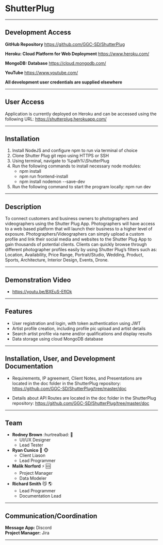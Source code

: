 # ShutterPlug
***
## Development Access ##
**GitHub Repository**
https://github.com/GGC-SD/ShutterPlug

**Heroku: Cloud Platform for Web Deployment**
https://www.heroku.com/ 

**MongoDB: Database**
https://cloud.mongodb.com/ 

**YouTube**
https://www.youtube.com/

**All development user credentials are supplied elsewhere**
***
## User Access ##
Application is currently deployed on Heroku and can be accessed using the following URL:
https://shutterplug.herokuapp.com/
***
## Installation ##
1. Install NodeJS and configure npm to run via terminal of choice
2. Clone Shutter Plug git repo using HTTPS or SSH
3. Using terminal, navigate to %path%\ShutterPlug
4. Run the following commands to install necessary node modules:
   * npm install
   * npm run frontend-install
   * npm install nodemon --save-dev
5. Run the following command to start the program locally: npm run dev
***
## Description ## 
To connect customers and business owners to photographers and videographers using the Shutter Plug App. Photographers will have access to a web based platform that will launch their business to a higher level of exposure. Photographers/Videographers can simply upload a custom profile and link their social media and websites to the Shutter Plug App to gain thousands of potential clients. Clients can quickly browse through different photographer profiles easily by using Shutter Plug’s filters such as: Location, Availability, Price Range, Portrait/Studio, Wedding, Product, Sports, Architecture, Interior Design, Events, Drone.
***
## Demonstration Video ##
* https://youtu.be/BXEuS-EflOk
***
## Features ##
- User registration and login, with token authentication using JWT
- Artist profile creation, including profile pic upload and artist details
- Search artist profile via name and/or qualifications and display results
- Data storage using cloud MongoDB database
***
## Installation, User, and Development Documentation ##
- Requirements, IP agreement, Client Notes, and Presentations are located in the doc folder in the ShutterPlug repository:  
https://github.com/GGC-SD/ShutterPlug/tree/master/doc 
 
- Details about API Routes are located in the doc folder in the ShutterPlug repository: 
 https://github.com/GGC-SD/ShutterPlug/tree/master/doc 
***
## Team ##

- **Rodney Brown** :hurtrealbad: :ocean:  
  * UI/UX Designer
  * Lead Tester 
- **Ryan Cunico** :dog: :monkey_face:
  * Client Liason
  * Lead Programmer
- **Malik Norford** :zap: :sos:
  * Project Manager
  * Data Modeler
- **Richard Smith** :smirk_cat: :earth_americas:
  * Lead Programmer
  * Documentation Lead
***
## Communication/Coordination ##
**Message App:** Discord  
**Project Manager:** Jira
***
